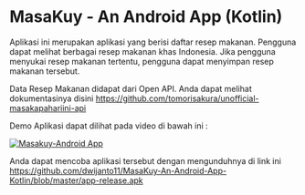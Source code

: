 # MasaKuy - An Android App (Kotlin)

Aplikasi ini merupakan aplikasi yang berisi daftar resep makanan. Pengguna dapat melihat berbagai resep makanan khas Indonesia. Jika pengguna menyukai resep makanan tertentu, pengguna dapat menyimpan resep makanan tersebut. 

Data Resep Makanan didapat dari Open API. Anda dapat melihat dokumentasinya disini https://github.com/tomorisakura/unofficial-masakapahariini-api

Demo Aplikasi dapat dilihat pada video di bawah ini :

[![Masakuy-Android App](https://img.youtube.com/vi/teV3aqmDZdo/0.jpg)](https://www.youtube.com/watch?v=teV3aqmDZdo)

Anda dapat mencoba aplikasi tersebut dengan mengunduhnya di link ini https://github.com/dwijanto11/MasaKuy-An-Android-App-Kotlin/blob/master/app-release.apk
